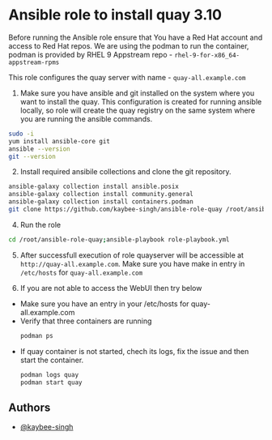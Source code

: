 
# Ansible role to install quay 3.10

Before running the Ansible role ensure that You have a Red Hat account and access to Red Hat repos.
We are using the podman to run the container, podman is provided by RHEL 9 Appstream repo - `rhel-9-for-x86_64-appstream-rpms`

This role configures the quay server with name - `quay-all.example.com`

1. Make sure you have ansible and git installed on the system where you want to install the quay. This configuration is created for running ansible locally, so role will create the quay registry on the same system where you are running the ansible commands.  


```bash
sudo -i
yum install ansible-core git
ansible --version
git --version
```

2. Install required ansibile collections and clone the git repository.


```bash
ansible-galaxy collection install ansible.posix
ansible-galaxy collection install community.general
ansible-galaxy collection install containers.podman
git clone https://github.com/kaybee-singh/ansible-role-quay /root/ansible-role-quay

```

4. Run the role 

```bash
cd /root/ansible-role-quay;ansible-playbook role-playbook.yml
```
5. After successfull execution of role quayserver will be accessible at `http://quay-all.example.com`. Make sure you have make in entry in `/etc/hosts` for `quay-all.example.com`

6. If you are not able to access the WebUI then try below
  - Make sure you have an entry in your /etc/hosts for quay-all.example.com
  - Verify that three containers are running
    ```bash
    podman ps
    ```
  - If quay container is not started, chech its logs, fix the issue and then start the container.
    ```bash
    podman logs quay
    podman start quay
    ```
 

## Authors

- [@kaybee-singh](https://www.github.com/kaybee-singh)

